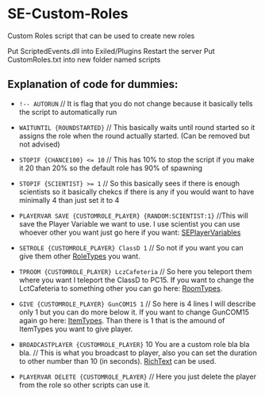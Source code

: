 # SE-Custom-Roles
Custom Roles script that can be used to create new roles

Put ScriptedEvents.dll into Exiled/Plugins
Restart the server
Put CustomRoles.txt into new folder named scripts

## Explanation of code for dummies:

* `!-- AUTORUN` // It is flag that you do not change because it basically tells the script to automatically run

* `WAITUNTIL {ROUNDSTARTED}` // This basically waits until round started so it assigns the role when the round actually started. (Can be removed but not advised)

* `STOPIF {CHANCE100} <= 10` // This has 10% to stop the script if you make it 20 than 20% so the default role has 90% of spawning
  
* `STOPIF {SCIENTIST} >= 1` // So this basically sees if there is enough scientists so it basically chekcs if there is any if you would want to have minimally 4 than just set it to 4
  
* `PLAYERVAR SAVE {CUSTOMROLE_PLAYER} {RANDOM:SCIENTIST:1}` //This will save the Player Variable we want to use. I use scientist you can use whoever other you want just go here if you want: [SEPlayerVariables](https://github.com/Thundermaker300/ScriptedEvents/wiki/Variables#player-variables)
  
* `SETROLE {CUSTOMROLE_PLAYER} ClassD 1` // So not if you want you can give them other [RoleTypes]([https://github.com/Thundermaker300/ScriptedEvents/wiki/Variables#player-variables](https://exiled-team.github.io/Web/docs/Resources/Intro#roletype-team-side-and-faction)https://exiled-team.github.io/Web/docs/Resources/Intro#roletype-team-side-and-faction) you want.
  
* `TPROOM {CUSTOMROLE_PLAYER} LczCafeteria` // So here you teleport them where you want I teleport the ClassD to PC15. If you want to change the LctCafeteria to something other you can go here: [RoomTypes](https://exiled-team.github.io/Web/docs/Resources/Intro#roomtype).
  
* `GIVE {CUSTOMROLE_PLAYER} GunCOM15 1` // So here is 4 lines I will describe only 1 but you can do more below it. If you want to change GunCOM15 again go here: [ItemTypes](https://exiled-team.github.io/Web/docs/Resources/Intro#itemtype). Than there is 1 that is the amound of ItemTypes you want to give player.
  
* `BROADCASTPLAYER {CUSTOMROLE_PLAYER}` 10 You are a custom role bla bla bla. // This is what you broadcast to player, also you can set the duration to other number than 10 (in seconds). [RichText](https://docs.unity3d.com/Packages/com.unity.textmeshpro@4.0/manual/RichText.html) can be used.
  
* `PLAYERVAR DELETE {CUSTOMROLE_PLAYER}` // Here you just delete the player from the role so other scripts can use it.
